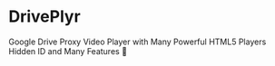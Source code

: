 # DrivePlyr
Google Drive Proxy Video Player with Many Powerful HTML5 Players Hidden ID and Many Features 🚀
